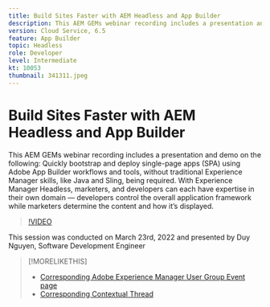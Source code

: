 ```yaml
---
title: Build Sites Faster with AEM Headless and App Builder
description: This AEM GEMs webinar recording includes a presentation and demo on the following:Quickly bootstrap and deploy single-page apps (SPA) using Adobe App Builder w… (Descriptions should be between 60 and 160 characters)
version: Cloud Service, 6.5
feature: App Builder
topic: Headless
role: Developer
level: Intermediate
kt: 10053
thumbnail: 341311.jpeg
---
```


# Build Sites Faster with AEM Headless and App Builder

This AEM GEMs webinar recording includes a presentation and demo on the following:
Quickly bootstrap and deploy single-page apps (SPA) using Adobe App Builder workflows and tools, without traditional Experience Manager skills, like Java and Sling, being required. With Experience Manager Headless, marketers, and developers can each have expertise in their own domain — developers control the overall application framework while marketers determine the content and how it’s displayed.

>[!VIDEO](https://video.tv.adobe.com/v/341311/?quality=12&learn=on)

This session was conducted on March 23rd, 2022 and presented by Duy Nguyen, Software Development Engineer

>[!MORELIKETHIS]
>
>* [Corresponding Adobe Experience Manager User Group Event page](https://aem-augs.adobe.com/events/details/adobe-experience-manager-aem-learning-chapter-presents-aem-gems-build-sites-faster-with-aem-headless-and-app-builder/)
>* [Corresponding Contextual Thread](https://adobe.ly/3LkSWdm)
